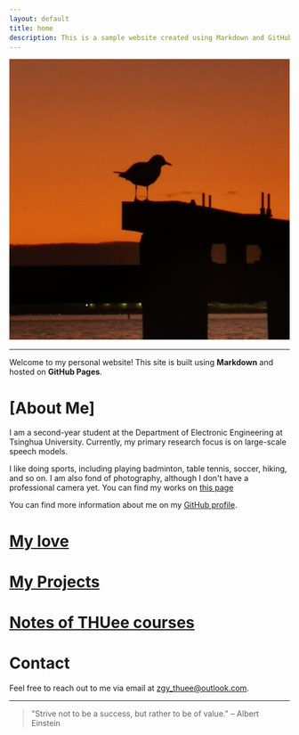 ```yaml
---
layout: default
title: home
description: This is a sample website created using Markdown and GitHub Pages.
---
```


<!-- 添加头像 -->
<img src="/assets/images/profile.jpg" alt="Avatar" class="avatar">

---

Welcome to my personal website! This site is built using **Markdown** and hosted on **GitHub Pages**.


# [About Me]

I am a second-year student at the Department of Electronic Engineering at Tsinghua University. Currently, my primary research focus is on large-scale speech models.

I like doing sports, including playing badminton, table tennis, soccer, hiking, and so on. I am also fond of photography, although I don't have a professional camera yet. You can find my works on [this page](photography.md)

You can find more information about me on my [GitHub profile](https://github.com/z-gy).

# [My love](love.md)

# [My Projects](projects.md)

# [Notes of THUee courses](course_notes.md)

# Contact

Feel free to reach out to me via email at [zgy_thuee@outlook.com](mailto:zgy_thuee@outlook.com).

---

> "Strive not to be a success, but rather to be of value." – Albert Einstein
